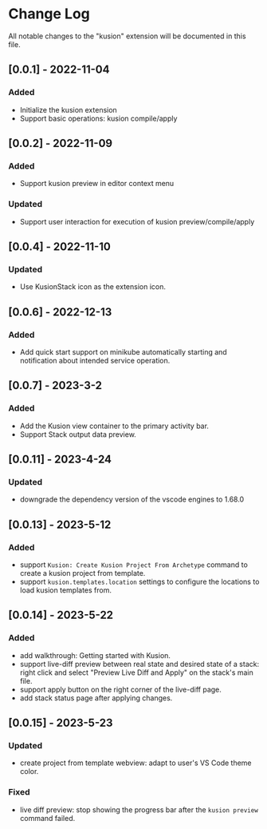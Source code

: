 # Change Log

All notable changes to the "kusion" extension will be documented in this file.

## [0.0.1] - 2022-11-04

### Added

- Initialize the kusion extension
- Support basic operations: kusion compile/apply

## [0.0.2] - 2022-11-09

### Added

- Support kusion preview in editor context menu

### Updated

- Support user interaction for execution of kusion preview/compile/apply

## [0.0.4] - 2022-11-10

### Updated

- Use KusionStack icon as the extension icon.

## [0.0.6] - 2022-12-13

### Added

- Add quick start support on minikube automatically starting and notification about intended service operation.

## [0.0.7] - 2023-3-2

### Added

- Add the Kusion view container to the primary activity bar.
- Support Stack output data preview.


## [0.0.11] - 2023-4-24

### Updated

- downgrade the dependency version of the vscode engines to 1.68.0

## [0.0.13] - 2023-5-12

### Added

- support `Kusion: Create Kusion Project From Archetype` command to create a kusion project from template.
- support `kusion.templates.location` settings to configure the locations to load kusion templates from.

## [0.0.14] - 2023-5-22

### Added

- add walkthrough: Getting started with Kusion.
- support live-diff preview between real state and desired state of a stack: right click and select "Preview Live Diff and Apply" on the stack's main file.
- support apply button on the right corner of the live-diff page.
- add stack status page after applying changes.

## [0.0.15] - 2023-5-23

### Updated

- create project from template webview: adapt to user's VS Code theme color.

### Fixed

- live diff preview: stop showing the progress bar after the `kusion preview` command failed.